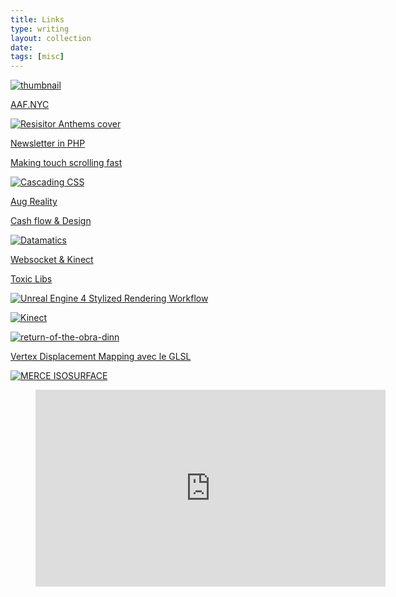 ```yaml
---
title: Links
type: writing
layout: collection
date:
tags: [misc]
---
```

[![thumbnail](http://lernertandsander.com/wp-content/uploads/2017/02/LS_Lernertandsander.jpg)](http://lernertandsander.com/ "Lerner and Sander")

[AAF.NYC](http://aaf.nyc/)

[![Resisitor Anthems cover](http://ericskiff.com/Resistor-anthems-cover_500.png)](http://ericskiff.com/music/ "Eric Skiff 8 bit music")

[Newsletter in PHP](https://code.tutsplus.com/tutorials/build-a-newsletter-system-with-php-and-mysql--net-5742)

[Making touch scrolling fast](https://developers.google.com/web/updates/2017/01/scrolling-intervention?ref=webdesignernews.com)

[![Cascading CSS](//i.imgur.com/cFBIsJq.png)](https://github.com/sidnz/CascadingCSS "Cascading CSS")

[Aug Reality](https://www.cnet.com/news/prosthetic-reality-the-artification-of-augmented-reality/)

[Cash flow & Design](http://www.erickarjaluoto.com/blog/how-to-be-a-better-designer/)

[![Datamatics](http://data.tomonaga.webfactional.com/static/ri_web/work/datamatics-datatron-1.jpg)](http://www.ryojiikeda.com/project/datamatics/ "ryoji ikeda")

[Websocket & Kinect](https://channel9.msdn.com/coding4fun/kinect/WebSocketing-the-Kinect-with-Kinection)

[Toxic Libs](http://toxiclibs.org/)

[![Unreal Engine 4 Stylized Rendering Workflow](https://80lv-cdn.akamaized.net/80.lv/uploads/2017/04/01_Hello.jpg)](https://80.lv/articles/unreal-engine-4-stylized-rendering-workflow/ "Unreal Engine 4 Stylized Rendering Workflow")

[![Kinect](//payload11.cargocollective.com/1/5/183689/2524464/Machine-Drum-Website-5.jpg)](http://andreaskoller.com/filter/processing/Machine-Drum "Drum Machine")

[![return-of-the-obra-dinn](https://img.itch.zone/aW1hZ2UvMTI2NTgvMjc2NDgyLmdpZg==/original/nyw5Of.gif)](https://dukope.itch.io/return-of-the-obra-dinn "return-of-the-obra-dinn")

[Vertex Displacement Mapping avec le GLSL](http://www.ozone3d.net/tutorials/vertex_displacement_mapping.php)

[![MERCE ISOSURFACE](http://www.flong.com/storage/images/projects/merce.jpg)](http://www.flong.com/projects/merce/ "Merce's Isosurface")

<figure>
	<div class="full-width-video">
		<iframe width="560" height="315" src="https://www.youtube.com/embed/C7HL5wYqAbU" frameborder="0" allowfullscreen></iframe>
	</div>
</figure>
